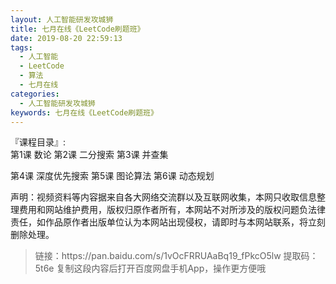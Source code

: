 ```yaml
---
layout: 人工智能研发攻城狮
title: 七月在线《LeetCode刷题班》
date: 2019-08-20 22:59:13
tags:
  - 人工智能
  - LeetCode
  - 算法
  - 七月在线
categories:
  - 人工智能研发攻城狮
keywords: 七月在线《LeetCode刷题班》
---
```

『课程目录』:   
第1课 数论
第2课 二分搜索
第3课 并查集
<!-- more -->  
第4课 深度优先搜索
第5课 图论算法
第6课 动态规划
<div class="post-copyright">
    <div class="post-copyright__author">
      <span class="post-copyright-meta">声明：视频资料等内容据来自各大网络交流群以及互联网收集，本网只收取信息整理费用和网站维护费用，版权归原作者所有，本网站不对所涉及的版权问题负法律责任，如作品原作者出版单位认为本网站出现侵权，请即时与本网站联系，将立刻删除处理。 </span>
    </div>
</div>

<blockquote class="blockquote-center">
链接：https://pan.baidu.com/s/1vOcFRRUAaBq19_fPkcO5lw 
提取码：5t6e 
复制这段内容后打开百度网盘手机App，操作更方便哦
</blockquote>

